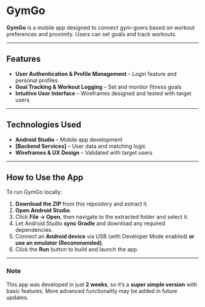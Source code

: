 # GymGo

**GymGo** is a mobile app designed to connect gym-goers based on workout preferences and proximity. Users can set goals and track workouts.

---

## Features

- **User Authentication & Profile Management** – Login feature and personal profiles  
- **Goal Tracking & Workout Logging** – Set and monitor fitness goals  
- **Intuitive User Interface** – Wireframes designed and tested with target users  

---

## Technologies Used

- **Android Studio** – Mobile app development  
- **[Backend Services]** – User data and matching logic
- **Wireframes & UX Design** – Validated with target users  

---
## How to Use the App

To run GymGo locally:

1. **Download the ZIP** from this repository and extract it.  
2. **Open Android Studio**.  
3. Click **File → Open**, then navigate to the extracted folder and select it.  
4. Let Android Studio **sync Gradle** and download any required dependencies.  
5. Connect an **Android device** via USB (with Developer Mode enabled) **or use an emulator (Recommended)**.  
6. Click the **Run** button to build and launch the app.

---

### Note
This app was developed in just **2 weeks**, so it’s a **super simple version** with basic features. More advanced functionality may be added in future updates.
